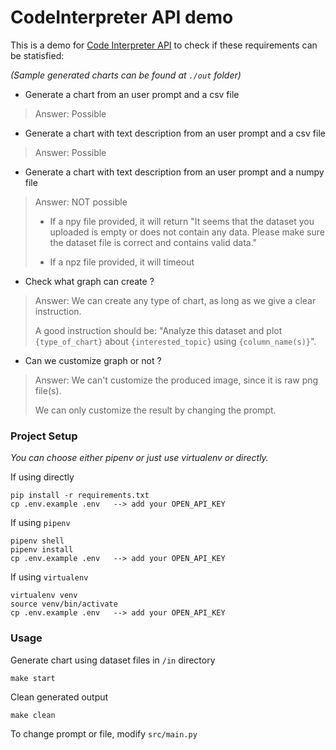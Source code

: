 # CodeInterpreter API demo

This is a demo for [Code Interpreter API](https://github.com/shroominic/codeinterpreter-api) to check if these requirements can be statisfied:

_(Sample generated charts can be found at `./out` folder)_

- Generate a chart from an user prompt and a csv file

> Answer: Possible

- Generate a chart with text description from an user prompt and a csv file

> Answer: Possible

- Generate a chart with text description from an user prompt and a numpy file

> Answer: NOT possible
>
> - If a npy file provided, it will return "It seems that the dataset you uploaded is empty or does not contain any data. Please make sure the dataset file is correct and contains valid data."
>
> - If a npz file provided, it will timeout

- Check what graph can create ?

> Answer: We can create any type of chart, as long as we give a clear instruction.
>
> A good instruction should be: "Analyze this dataset and plot `{type_of_chart}` about `{interested_topic}` using `{column_name(s)}`".

- Can we customize graph or not ?

> Answer: We can't customize the produced image, since it is raw png file(s).
>
> We can only customize the result by changing the prompt.

### Project Setup

_You can choose either pipenv or just use virtualenv or directly._

If using directly

```
pip install -r requirements.txt
cp .env.example .env   --> add your OPEN_API_KEY
```

If using `pipenv`

```
pipenv shell
pipenv install
cp .env.example .env   --> add your OPEN_API_KEY
```

If using `virtualenv`

```
virtualenv venv
source venv/bin/activate
cp .env.example .env   --> add your OPEN_API_KEY
```

### Usage

Generate chart using dataset files in `/in` directory

```
make start
```

Clean generated output

```
make clean
```

To change prompt or file, modify `src/main.py`
